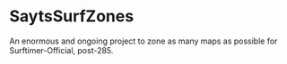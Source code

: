 # SaytsSurfZones
An enormous and ongoing project to zone as many maps as possible for Surftimer-Official, post-285. 
